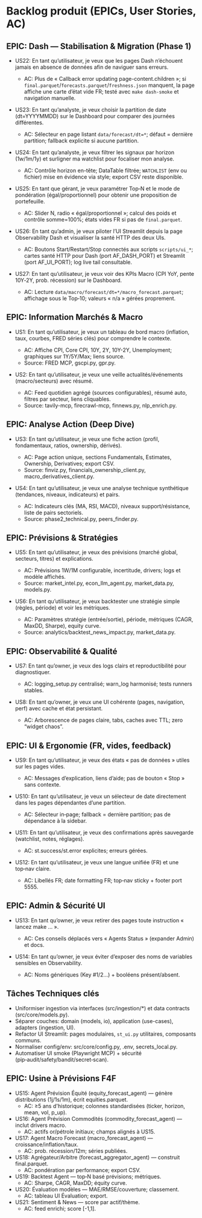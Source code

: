 # Backlog produit (EPICs, User Stories, AC)

## EPIC: Dash — Stabilisation & Migration (Phase 1)
- US22: En tant qu’utilisateur, je veux que les pages Dash n’échouent jamais en absence de données afin de naviguer sans erreurs.
  - AC: Plus de « Callback error updating page-content.children »; si `final.parquet`/`forecasts.parquet`/`freshness.json` manquent, la page affiche une carte d’état vide FR; testé avec `make dash-smoke` et navigation manuelle.

- US23: En tant qu’analyste, je veux choisir la partition de date (dt=YYYYMMDD) sur le Dashboard pour comparer des journées différentes.
  - AC: Sélecteur en page listant `data/forecast/dt=*`; défaut = dernière partition; fallback explicite si aucune partition.

- US24: En tant qu’analyste, je veux filtrer les signaux par horizon (1w/1m/1y) et surligner ma watchlist pour focaliser mon analyse.
  - AC: Contrôle horizon en-tête; DataTable filtrée; `WATCHLIST` (env ou fichier) mise en évidence via style; export CSV reste disponible.

- US25: En tant que gérant, je veux paramétrer Top‑N et le mode de pondération (égal/proportionnel) pour obtenir une proposition de portefeuille.
  - AC: Slider N, radio « égal/proportionnel »; calcul des poids et contrôle somme=100%; états vides FR si pas de `final.parquet`.

- US26: En tant qu’admin, je veux piloter l’UI Streamlit depuis la page Observability Dash et visualiser la santé HTTP des deux UIs.
  - AC: Boutons Start/Restart/Stop connectés aux scripts `scripts/ui_*`; cartes santé HTTP pour Dash (port AF_DASH_PORT) et Streamlit (port AF_UI_PORT); log live tail consultable.

- US27: En tant qu’utilisateur, je veux voir des KPIs Macro (CPI YoY, pente 10Y‑2Y, prob. récession) sur le Dashboard.
  - AC: Lecture `data/macro/forecast/dt=*/macro_forecast.parquet`; affichage sous le Top‑10; valeurs « n/a » gérées proprement.

## EPIC: Information Marchés & Macro
- US1: En tant qu’utilisateur, je veux un tableau de bord macro (inflation, taux, courbes, FRED séries clés) pour comprendre le contexte.
  - AC: Affiche CPI, Core CPI, 10Y, 2Y, 10Y-2Y, Unemployment; graphiques sur 1Y/5Y/Max; liens source.
  - Source: FRED MCP, gscpi.py, gpr.py.

- US2: En tant qu’utilisateur, je veux une veille actualités/événements (macro/secteurs) avec résumé.
  - AC: Feed quotidien agrégé (sources configurables), résumé auto, filtres par secteur, liens cliquables.
  - Source: tavily-mcp, firecrawl-mcp, finnews.py, nlp_enrich.py.

## EPIC: Analyse Action (Deep Dive)
- US3: En tant qu’utilisateur, je veux une fiche action (profil, fondamentaux, ratios, ownership, dérivés).
  - AC: Page action unique, sections Fundamentals, Estimates, Ownership, Derivatives; export CSV.
  - Source: finviz.py, financials_ownership_client.py, macro_derivatives_client.py.

- US4: En tant qu’utilisateur, je veux une analyse technique synthétique (tendances, niveaux, indicateurs) et pairs.
  - AC: Indicateurs clés (MA, RSI, MACD), niveaux support/résistance, liste de pairs sectoriels.
  - Source: phase2_technical.py, peers_finder.py.

## EPIC: Prévisions & Stratégies
- US5: En tant qu’utilisateur, je veux des prévisions (marché global, secteurs, titres) et explications.
  - AC: Prévisions 1W/1M configurable, incertitude, drivers; logs et modèle affichés.
  - Source: market_intel.py, econ_llm_agent.py, market_data.py, models.py.

- US6: En tant qu’utilisateur, je veux backtester une stratégie simple (règles, période) et voir les métriques.
  - AC: Paramètres stratégie (entrée/sortie), période, métriques (CAGR, MaxDD, Sharpe), equity curve.
  - Source: analytics/backtest_news_impact.py, market_data.py.

## EPIC: Observabilité & Qualité
- US7: En tant qu’owner, je veux des logs clairs et reproductibilité pour diagnostiquer.
  - AC: logging_setup.py centralisé; warn_log harmonisé; tests runners stables.

- US8: En tant qu’owner, je veux une UI cohérente (pages, navigation, perf) avec cache et état persistant.
  - AC: Arborescence de pages claire, tabs, caches avec TTL; zero “widget chaos”.

## EPIC: UI & Ergonomie (FR, vides, feedback)
- US9: En tant qu’utilisateur, je veux des états « pas de données » utiles sur les pages vides.
  - AC: Messages d’explication, liens d’aide; pas de bouton « Stop » sans contexte.

- US10: En tant qu’utilisateur, je veux un sélecteur de date directement dans les pages dépendantes d’une partition.
  - AC: Sélecteur in‑page; fallback = dernière partition; pas de dépendance à la sidebar.

- US11: En tant qu’utilisateur, je veux des confirmations après sauvegarde (watchlist, notes, réglages).
  - AC: st.success/st.error explicites; erreurs gérées.

- US12: En tant qu’utilisateur, je veux une langue unifiée (FR) et une top‑nav claire.
  - AC: Libellés FR; date formatting FR; top‑nav sticky + footer port 5555.

## EPIC: Admin & Sécurité UI
- US13: En tant qu’owner, je veux retirer des pages toute instruction « lancez make … ».
  - AC: Ces conseils déplacés vers « Agents Status » (expander Admin) et docs.

- US14: En tant qu’owner, je veux éviter d’exposer des noms de variables sensibles en Observability.
  - AC: Noms génériques (Key #1/2...) + booléens présent/absent.

## Tâches Techniques clés
- Uniformiser ingestion via interfaces (src/ingestion/*) et data contracts (src/core/models.py).
- Séparer couches: domain (models, io), application (use-cases), adapters (ingestion, UI).
- Refactor UI Streamlit: pages modulaires, `st_ui.py` utilitaires, composants communs.
- Normaliser config/env: src/core/config.py, .env, secrets_local.py.
 - Automatiser UI smoke (Playwright MCP) + sécurité (pip‑audit/safety/bandit/secret‑scan).


## EPIC: Usine à Prévisions F4F
- US15: Agent Prévision Équité (equity_forecast_agent) — génère distributions (1j/1s/1m), écrit equities.parquet.
  - AC: ≥5 ans d'historique; colonnes standardisées (ticker, horizon, mean, vol, p_up).
- US16: Agent Prévision Commodités (commodity_forecast_agent) — inclut drivers macro.
  - AC: actifs or/pétrole initiaux; champs alignés à US15.
- US17: Agent Macro Forecast (macro_forecast_agent) — croissance/inflation/taux.
  - AC: prob. récession/12m; séries publiées.
- US18: Agrégateur/Arbitre (forecast_aggregator_agent) — construit final.parquet.
  - AC: pondération par performance; export CSV.
- US19: Backtest Agent — top‑N basé prévisions; métriques.
  - AC: Sharpe, CAGR, MaxDD; équity curve.
- US20: Évaluation modèles — MAE/RMSE/couverture; classement.
  - AC: tableau UI Évaluation; export.
- US21: Sentiment & News — score par actif/thème.
  - AC: feed enrichi; score [-1,1].
